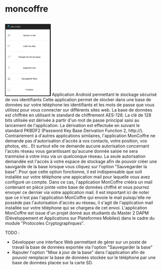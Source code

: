 # moncoffre
<p style="float:left;"><img src="img/accueil.png" width="30%">
Application Android permettant le stockage sécurisé de vos identifiants
Cette application permet de stocker dans une base de données sur votre téléphone les identifiants et les mots de passe que vous utilisez pour vous connecter sur différents sites web. La base de données est chiffrée en utilisant le standard de chiffrement
AES-128. La clé de 128 bits utilisée est dérivée à partir d'un mot de passe principal saisi au lancement de l'application. La 
dérivation est effectuée en suivant le standard PKBDF2 (Password Key Base Derivation Function 2, http://). Contrairement à d'autres applications similaires, l'application MonCoffre ne demande pas d'autorisation d'accès à vos contacts, votre position, vos photos, etc.. Et surtout elle ne demande aucune autorisation concernant l'accès réseau vous garantissant qu'aucune donnée saisie ne sera tranmsise à votre insu via un quelconque réseau. La seule autorisation demandée est l'accès à votre espace de stockage afin de pouvoir créer une sauvgarde de la base lorsque vous cliquez sur l'option "Sauvegarder la base". Pour que cette option fonctionne, il est indispensable que soit installée sur votre téléphone une appication mail pour laquelle vous avez configuré un compte. Dans ce cas, l'application MonCoffre crééra un mail contenant en pièce jointe votre base de données chiffré et vous pourrez envoyer ce dernier via votre application mail. Il est important ici de noter que ce n'est pas l'application MonCoffre qui envoie le mail puisqu'elle ne possède pas l'autorisation d'accès au réseau, il s'agit de l'application mail installée sur votre téléphone qui se chargera de cet envoi.
L'application MonCoffre est issue d'un projet donné aux étudiants du Master 2 DAPM (Développement et Applications sur Plateformes Mobiles) dans le cadre du module "Protocoles Cryptographiques".

TODO :

- Développer une interface Web permettant de gérer sur un poste de travail la base de données exportée via l'option "Sauvegarder la base"
- Rajouter l'option "Mise à jour de la base" dans l'application afin de pouvoir remplacer la base de données stockée sur le téléphone par une base de données placée sur la carte SD.
</p>
